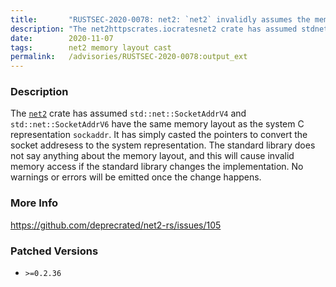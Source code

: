 ```yaml
---
title:       "RUSTSEC-2020-0078: net2: `net2` invalidly assumes the memory layout of std::net::SocketAddr"
description: "The net2httpscrates.iocratesnet2 crate has assumed stdnetSocketAddrV4 and stdnetSocketAddrV6 have the same memory layout as the system C representation sockaddr. It has simply casted the pointers to convert the socket addresess to the system representation. The standard library does not say anything about the memory layout, and this will cause invalid memory access if the standard library changes the implementation. No warnings or errors will be emitted once the change happens."
date:        2020-11-07
tags:        net2 memory layout cast
permalink:   /advisories/RUSTSEC-2020-0078:output_ext
---
```


### Description

The [`net2`](https://crates.io/crates/net2) crate has assumed `std::net::SocketAddrV4`
and `std::net::SocketAddrV6` have the same memory layout as the system C representation
`sockaddr`. It has simply casted the pointers to convert the socket addresess to the
system representation. The standard library does not say anything about the memory
layout, and this will cause invalid memory access if the standard library
changes the implementation. No warnings or errors will be emitted once the
change happens.

### More Info

<https://github.com/deprecrated/net2-rs/issues/105>

### Patched Versions

- `>=0.2.36`


